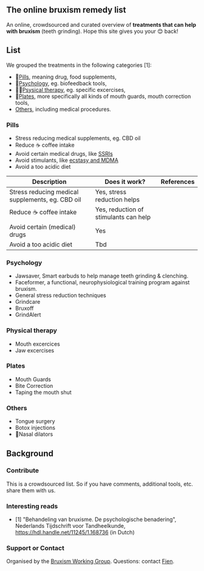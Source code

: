## The online bruxism remedy list

An online, crowdsourced and curated overview of **treatments that can help with bruxism** (teeth grinding). Hope this site gives you your 😊 back!

## List

We grouped the treatments in the following categories [1]:
- 💊[Pills](#pills), meaning drug, food supplements, 
- 🧠[Psychology](#psychology), eg. biofeedback tools,
- 🏃‍♀️[Psysical therapy](#physical-therapy), eg. specific excercises,
- 🦷[Plates](#plates), more specifically all kinds of mouth guards, mouth correction tools,
- [Others](#others), including medical procedures.

### Pills
- Stress reducing medical supplements, eg. CBD oil
- Reduce ☕ coffee intake
- Avoid certain medical drugs, like [SSRIs](https://www.spineo.org/link-between-bruxism-and-selective-serotonin-reuptake-inhibitors-ssris)
- Avoid stimulants, like [ecstasy and MDMA](https://www.spineo.org/ecstasy-mdma-and-bruxism/)
- Avoid a too acidic diet	

Description | Does it work? | References |  
|--------|------------------|----------------|  
|Stress reducing medical supplements, eg. CBD oil|Yes, stress reduction helps|
|Reduce ☕ coffee intake|Yes, reduction of stimulants can help|
|Avoid certain (medical) drugs|Yes|
|Avoid a too acidic diet|Tbd|



### Psychology
- Jawsaver, Smart earbuds to help manage teeth grinding & clenching.
- Faceformer, a functional, neurophysiological training program against bruxism.
- General stress reduction techniques
- Grindcare
- Bruxoff
- GrindAlert

### Physical therapy
- Mouth excercices	
- Jaw excercises

### Plates
- Mouth Guards
- Bite Correction	
- Taping the mouth shut

### Others
- Tongue surgery
- Botox injections
- 👃Nasal dilators


## Background

### Contribute
This is a crowdsourced list. So if you have comments, additional tools, etc. share them with us.

### Interesting reads
- [1] "Behandeling van bruxisme. De psychologische benadering", Nederlands Tijdschrift voor Tandheelkunde, https://hdl.handle.net/11245/1.168736 (in Dutch)

### Support or Contact
Organised by the [Bruxism Working Group](https://www.spineo.org).
Questions: contact [Fien](https://www.fienjonnaert.be).
